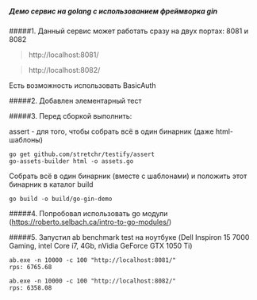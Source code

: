 ##### Демо сервис на golang с использованием фреймворка gin

#####1. Данный сервис может работать сразу на двух портах: 8081 и 8082
> http://localhost:8081/

> http://localhost:8082/

Есть возможность использовать BasicAuth

#####2. Добавлен элементарный тест

#####3. Перед сборкой выполнить:

assert - для того, чтобы собрать всё в один бинарник (даже html-шаблоны)

```
go get github.com/stretchr/testify/assert
go-assets-builder html -o assets.go
```

Собрать всё в один бинарник (вместе с шаблонами) и положить этот бинарник в каталог build
```
go build -o build/go-gin-demo
```

#####4. Попробовал использовать go модули (https://roberto.selbach.ca/intro-to-go-modules/)

#####5. Запустил ab benchmark test на ноутбуке (Dell Inspiron 15 7000 Gaming, intel Core i7, 4Gb, nVidia GeForce GTX 1050 Ti)

```
ab.exe -n 10000 -c 100 "http://localhost:8081/"
rps: 6765.68
```

```
ab.exe -n 10000 -c 100 "http://localhost:8082/"
rps: 6358.08
```
